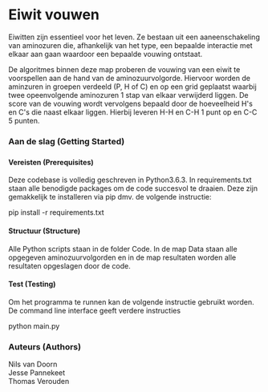 # Eiwit vouwen
Eiwitten zijn essentieel voor het leven. Ze bestaan uit een aaneenschakeling van aminozuren die, afhankelijk van het type, een bepaalde interactie met elkaar aan gaan waardoor een bepaalde vouwing ontstaat.
<p>De algoritmes binnen deze map proberen de vouwing van een eiwit te voorspellen aan de hand van de aminozuurvolgorde. Hiervoor worden de aminzuren in groepen verdeeld (P, H of C) en op een grid geplaatst waarbij twee opeenvolgende aminozuren 1 stap van elkaar verwijderd liggen. De score van de vouwing wordt vervolgens bepaald door de hoeveelheid H's en C's die naast elkaar liggen. Hierbij leveren H-H en C-H 1 punt op en C-C 5 punten.

<h3>Aan de slag (Getting Started)<h3>
<h4>Vereisten (Prerequisites)</h4>
Deze codebase is volledig geschreven in Python3.6.3. In requirements.txt staan alle benodigde packages om de code succesvol te draaien. Deze zijn gemakkelijk te installeren via pip dmv. de volgende instructie:</br>

<p>pip install -r requirements.txt

<h4>Structuur (Structure)</h4>
Alle Python scripts staan in de folder Code. In de map Data staan alle opgegeven aminozuurvolgorden en in de map resultaten worden alle resultaten opgeslagen door de code.

<h4>Test (Testing)</h4>
Om het programma te runnen kan de volgende instructie gebruikt worden. De command line interface geeft verdere instructies</br>

<p>python main.py

<h3>Auteurs (Authors)</h3>
Nils van Doorn</br>
Jesse Pannekeet</br>
Thomas Verouden

